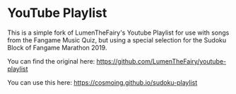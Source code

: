# YouTube Playlist

This is a simple fork of LumenTheFairy's Youtube Playlist for use with songs from the Fangame Music Quiz, but using a special selection for the Sudoku Block of Fangame Marathon 2019.

You can find the original here: https://github.com/LumenTheFairy/youtube-playlist

You can use this here: https://cosmoing.github.io/sudoku-playlist
